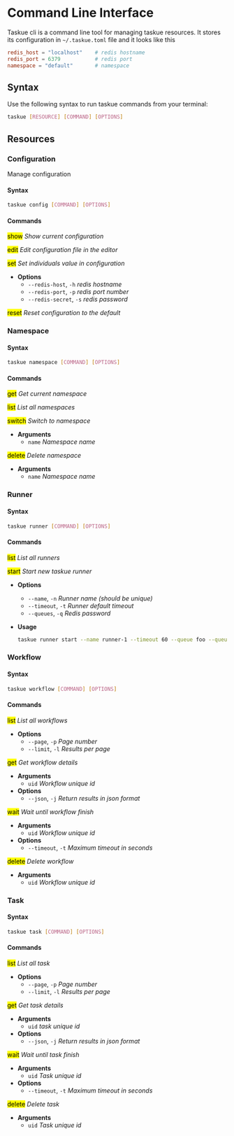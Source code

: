 # Command Line Interface

Taskue cli is a command line tool for managing taskue resources.
It stores its configuration in `~/.taskue.toml` file and it looks like this

```toml
redis_host = "localhost"    # redis hostname
redis_port = 6379           # redis port
namespace = "default"       # namespace
```

## Syntax
Use the following syntax to run taskue commands from your terminal:

```bash
taskue [RESOURCE] [COMMAND] [OPTIONS]
```

## Resources


### Configuration
Manage configuration

#### Syntax
```bash
taskue config [COMMAND] [OPTIONS]
```

#### Commands

<mark>show</mark> *Show current configuration*

<mark>edit</mark> *Edit configuration file in the editor*

<mark>set</mark> *Set individuals value in configuration*

- **Options**
    - `--redis-host`, `-h` *redis hostname*
    - `--redis-port`, `-p` *redis port number*
    - `--redis-secret`, `-s` *redis password*

<mark>reset</mark> *Reset configuration to the default*


### Namespace

#### Syntax
```bash
taskue namespace [COMMAND] [OPTIONS]
```

#### Commands

<mark>get</mark> *Get current namespace*

<mark>list</mark> *List all namespaces*

<mark>switch</mark> *Switch to namespace*

- **Arguments**
    - `name` *Namespace name*

<mark>delete</mark> *Delete namespace*

- **Arguments**
    - `name` *Namespace name*


### Runner

#### Syntax
```bash
taskue runner [COMMAND] [OPTIONS]
```

#### Commands

<mark>list</mark> *List all runners*

<mark>start</mark> *Start new taskue runner*

- **Options**
    - `--name`, `-n` *Runner name (should be unique)*
    - `--timeout`, `-t` *Runner default timeout*
    - `--queues`, `-q` *Redis password*

- **Usage**
    ```bash
    taskue runner start --name runner-1 --timeout 60 --queue foo --queue bar
    ```

### Workflow

#### Syntax
```bash
taskue workflow [COMMAND] [OPTIONS]
```

#### Commands

<mark>list</mark> *List all workflows*

- **Options**
    - `--page`, `-p` *Page number*
    - `--limit`, `-l` *Results per page*

<mark>get</mark> *Get workflow details*

- **Arguments**
    - `uid` *Workflow unique id*
- **Options**
    - `--json`, `-j` *Return results in json format*

<mark>wait</mark> *Wait until workflow finish*

- **Arguments**
    - `uid` *Workflow unique id*
- **Options**
    - `--timeout`, `-t` *Maximum timeout in seconds*

<mark>delete</mark> *Delete workflow*

- **Arguments**
    - `uid` *Workflow unique id*



### Task

#### Syntax
```bash
taskue task [COMMAND] [OPTIONS]
```

#### Commands

<mark>list</mark> *List all task*

- **Options**
    - `--page`, `-p` *Page number*
    - `--limit`, `-l` *Results per page*

<mark>get</mark> *Get task details*

- **Arguments**
    - `uid` *task unique id*
- **Options**
    - `--json`, `-j` *Return results in json format*

<mark>wait</mark> *Wait until task finish*

- **Arguments**
    - `uid` *Task unique id*
- **Options**
    - `--timeout`, `-t` *Maximum timeout in seconds*

<mark>delete</mark> *Delete task*

- **Arguments**
    - `uid` *Task unique id*
